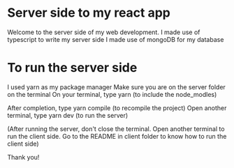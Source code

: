 # Server side to my react app
Welcome to the server side of my web development.
I made use of typescript to write my server side
I made use of mongoDB for my database


# To run the server side
I used yarn as my package manager
Make sure you are on the server folder on the terminal
On your terminal, type yarn (to include the node_modles)

After completion, type yarn compile (to recompile the project)
Open another terminal, type yarn dev (to run the server)

(After running the server, don't close the terminal. Open another terminal to run the client side. Go to the README in client folder to know how to run the client side)

Thank you!